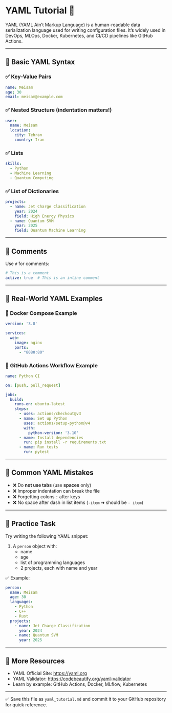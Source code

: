 # YAML Tutorial 📄

YAML (YAML Ain’t Markup Language) is a human-readable data serialization language used for writing configuration files. It’s widely used in DevOps, MLOps, Docker, Kubernetes, and CI/CD pipelines like GitHub Actions.

---

## 🔹 Basic YAML Syntax

### ✅ Key-Value Pairs
```yaml
name: Meisam
age: 30
email: meisam@example.com
```

### ✅ Nested Structure (indentation matters!)
```yaml
user:
  name: Meisam
  location:
    city: Tehran
    country: Iran
```

### ✅ Lists
```yaml
skills:
  - Python
  - Machine Learning
  - Quantum Computing
```

### ✅ List of Dictionaries
```yaml
projects:
  - name: Jet Charge Classification
    year: 2024
    field: High Energy Physics
  - name: Quantum SVM
    year: 2025
    field: Quantum Machine Learning
```

---

## 🔹 Comments

Use `#` for comments:
```yaml
# This is a comment
active: true  # This is an inline comment
```

---

## 🔹 Real-World YAML Examples

### 🐳 Docker Compose Example
```yaml
version: '3.8'

services:
  web:
    image: nginx
    ports:
      - "8080:80"
```

### 🤖 GitHub Actions Workflow Example
```yaml
name: Python CI

on: [push, pull_request]

jobs:
  build:
    runs-on: ubuntu-latest
    steps:
      - uses: actions/checkout@v3
      - name: Set up Python
        uses: actions/setup-python@v4
        with:
          python-version: '3.10'
      - name: Install dependencies
        run: pip install -r requirements.txt
      - name: Run tests
        run: pytest
```

---

## 🚫 Common YAML Mistakes

- ❌ Do **not use tabs** (use **spaces** only)
- ❌ Improper indentation can break the file
- ❌ Forgetting colons `:` after keys
- ❌ No space after dash in list items (`-item` ➜ should be `- item`)

---

## 🧪 Practice Task

Try writing the following YAML snippet:

1. A `person` object with:
   - name
   - age
   - list of programming languages
   - 2 projects, each with name and year

✅ Example:
```yaml
person:
  name: Meisam
  age: 30
  languages:
    - Python
    - C++
    - Rust
  projects:
    - name: Jet Charge Classification
      year: 2024
    - name: Quantum SVM
      year: 2025
```

---

## 📌 More Resources

- YAML Official Site: https://yaml.org
- YAML Validator: https://codebeautify.org/yaml-validator
- Learn by example: GitHub Actions, Docker, MLflow, Kubernetes

---

✅ Save this file as `yaml_tutorial.md` and commit it to your GitHub repository for quick reference.

